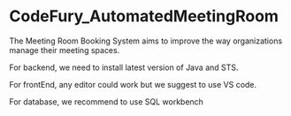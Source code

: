 # CodeFury_AutomatedMeetingRoom

The Meeting Room Booking System aims to improve the way organizations manage their meeting spaces.

For backend, we need to install latest version of Java and STS.

For frontEnd, any editor could work but we suggest to use VS code.

For database, we recommend to use SQL workbench
